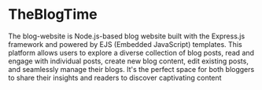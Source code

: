 # TheBlogTime
The blog-website is Node.js-based blog website built with the Express.js framework and powered by EJS (Embedded JavaScript) templates. This platform allows users to explore a diverse collection of blog posts, read and engage with individual posts, create new blog content, edit existing posts, and seamlessly manage their blogs. It's the perfect space for both bloggers to share their insights and readers to discover captivating content

